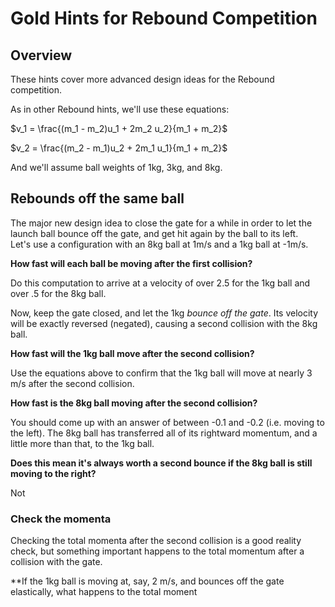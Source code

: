 <link rel="stylesheet" type="text/css" media="all" 
 href="../../../../CmpDocs.css" />
 
 # Gold Hints for Rebound Competition

## Overview
These hints cover more advanced design ideas for the Rebound competition.

As in other Rebound hints, we'll use these equations:

$v_1 = \frac{(m_1 - m_2)u_1 + 2m_2 u_2}{m_1 + m_2}$

$v_2 = \frac{(m_2 - m_1)u_2 + 2m_1 u_1}{m_1 + m_2}$

And we'll assume ball weights of 1kg, 3kg, and 8kg.

## Rebounds off the same ball
The major new design idea to close the gate for a while in order to let the 
launch ball bounce off the gate, and get hit again by the ball to its left.  
Let's use a configuration with an 8kg ball at 1m/s and a 1kg ball at -1m/s.

**How fast will each ball be moving after the first collision?**

Do this computation to arrive at a velocity of over 2.5 for the 1kg ball and 
over .5 for the 8kg ball.

Now, keep the gate closed, and let the 1kg *bounce off the gate*.  Its 
velocity will be exactly reversed (negated), causing a second collision with 
the 8kg ball.  

**How fast will the 1kg ball move after the second collision?**

Use the equations above to confirm that the 1kg ball will move at nearly 3 m/s 
after the second collision.

**How fast is the 8kg ball moving after the second collision?**

You should come up with an answer of between -0.1 and -0.2 (i.e. moving to the
left).  The 8kg ball has transferred all of its rightward momentum, and a little
more than that, to the 1kg ball.

**Does this mean it's always worth a second bounce if the 8kg ball is still 
moving to the right?**

Not

### Check the momenta

Checking the total momenta after the second collision is a good reality check, 
but something important happens to the total momentum after a collision with 
the gate.

**If the 1kg ball is moving at, say, 2 m/s, and bounces off the gate elastically, 
what happens to the total moment

